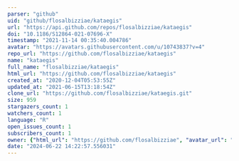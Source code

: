 ```yaml
---
parser: "github"
uid: "github/flosalbizziae/kataegis"
url: "https://api.github.com/repos/flosalbizziae/kataegis"
doi: "10.1186/S12864-021-07696-X"
timestamp: "2021-11-14 00:35:40.004786"
avatar: "https://avatars.githubusercontent.com/u/10743837?v=4"
repo_url: "https://github.com/flosalbizziae/kataegis"
name: "kataegis"
full_name: "flosalbizziae/kataegis"
html_url: "https://github.com/flosalbizziae/kataegis"
created_at: "2020-12-04T05:53:55Z"
updated_at: "2021-06-15T13:18:54Z"
clone_url: "https://github.com/flosalbizziae/kataegis.git"
size: 959
stargazers_count: 1
watchers_count: 1
language: "R"
open_issues_count: 1
subscribers_count: 1
owner: {"html_url": "https://github.com/flosalbizziae", "avatar_url": "https://avatars.githubusercontent.com/u/10743837?v=4", "login": "flosalbizziae", "type": "User"}
date: "2024-06-22 14:22:57.556031"
---
```

